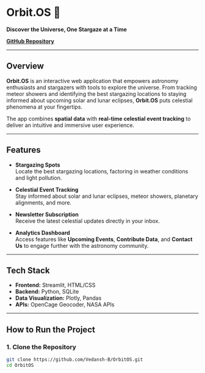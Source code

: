 # **Orbit.OS** 🌌  

**Discover the Universe, One Stargaze at a Time**  

[**GitHub Repository**](https://github.com/Vedansh-B/OrbitOS)  

---

## **Overview**  

**Orbit.OS** is an interactive web application that empowers astronomy enthusiasts and stargazers with tools to explore the universe. From tracking meteor showers and identifying the best stargazing locations to staying informed about upcoming solar and lunar eclipses, **Orbit.OS** puts celestial phenomena at your fingertips.  

The app combines **spatial data** with **real-time celestial event tracking** to deliver an intuitive and immersive user experience.  

---

## **Features**  

- **Stargazing Spots**  
  Locate the best stargazing locations, factoring in weather conditions and light pollution.  

- **Celestial Event Tracking**  
  Stay informed about solar and lunar eclipses, meteor showers, planetary alignments, and more.  

- **Newsletter Subscription**  
  Receive the latest celestial updates directly in your inbox.  

- **Analytics Dashboard**  
  Access features like **Upcoming Events**, **Contribute Data**, and **Contact Us** to engage further with the astronomy community.  

---

## **Tech Stack**  

- **Frontend:** Streamlit, HTML/CSS  
- **Backend:** Python, SQLite  
- **Data Visualization:** Plotly, Pandas  
- **APIs:** OpenCage Geocoder, NASA APIs  

---

## **How to Run the Project**  

### **1. Clone the Repository**  
```bash
git clone https://github.com/Vedansh-B/OrbitOS.git
cd OrbitOS
